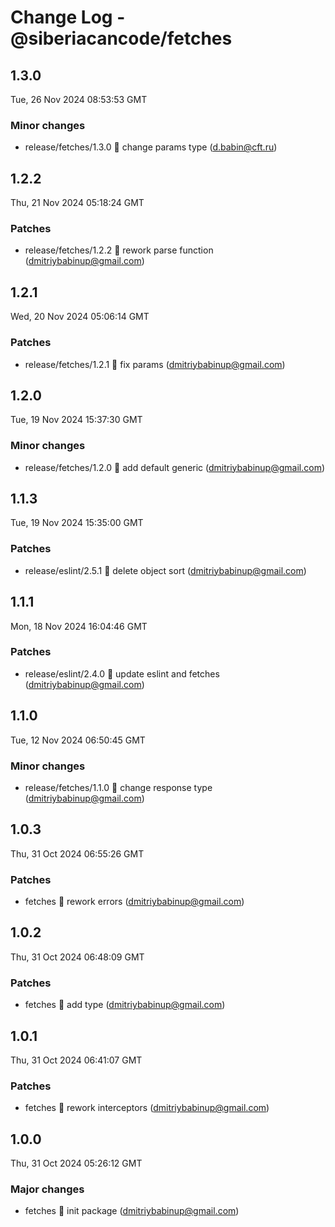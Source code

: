 # Change Log - @siberiacancode/fetches

<!-- This log was last generated on Tue, 26 Nov 2024 08:53:53 GMT and should not be manually modified. -->

<!-- Start content -->

## 1.3.0

Tue, 26 Nov 2024 08:53:53 GMT

### Minor changes

- release/fetches/1.3.0 🧊 change params type (d.babin@cft.ru)

## 1.2.2

Thu, 21 Nov 2024 05:18:24 GMT

### Patches

- release/fetches/1.2.2 🧊 rework parse function (dmitriybabinup@gmail.com)

## 1.2.1

Wed, 20 Nov 2024 05:06:14 GMT

### Patches

- release/fetches/1.2.1 🧊 fix params (dmitriybabinup@gmail.com)

## 1.2.0

Tue, 19 Nov 2024 15:37:30 GMT

### Minor changes

- release/fetches/1.2.0 🧊 add default generic (dmitriybabinup@gmail.com)

## 1.1.3

Tue, 19 Nov 2024 15:35:00 GMT

### Patches

- release/eslint/2.5.1 🧊 delete object sort (dmitriybabinup@gmail.com)

## 1.1.1

Mon, 18 Nov 2024 16:04:46 GMT

### Patches

- release/eslint/2.4.0 🧊 update eslint and fetches (dmitriybabinup@gmail.com)

## 1.1.0

Tue, 12 Nov 2024 06:50:45 GMT

### Minor changes

- release/fetches/1.1.0 🧊 change response type (dmitriybabinup@gmail.com)

## 1.0.3

Thu, 31 Oct 2024 06:55:26 GMT

### Patches

- fetches 🧊 rework errors (dmitriybabinup@gmail.com)

## 1.0.2

Thu, 31 Oct 2024 06:48:09 GMT

### Patches

- fetches 🧊 add type (dmitriybabinup@gmail.com)

## 1.0.1

Thu, 31 Oct 2024 06:41:07 GMT

### Patches

- fetches 🧊 rework interceptors (dmitriybabinup@gmail.com)

## 1.0.0

Thu, 31 Oct 2024 05:26:12 GMT

### Major changes

- fetches 🧊 init package (dmitriybabinup@gmail.com)
